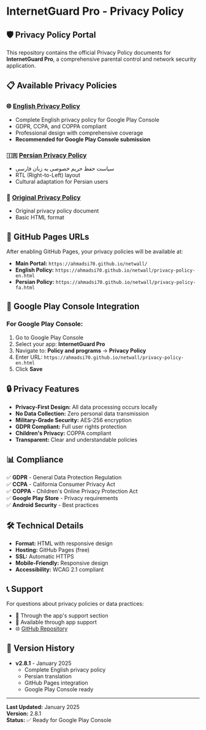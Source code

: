 # InternetGuard Pro - Privacy Policy

## 🛡️ Privacy Policy Portal

This repository contains the official Privacy Policy documents for **InternetGuard Pro**, a comprehensive parental control and network security application.

## 📋 Available Privacy Policies

### 🌐 [English Privacy Policy](privacy-policy-en.html)
- Complete English privacy policy for Google Play Console
- GDPR, CCPA, and COPPA compliant
- Professional design with comprehensive coverage
- **Recommended for Google Play Console submission**

### 🇮🇷 [Persian Privacy Policy](privacy-policy-fa.html)
- سیاست حفظ حریم خصوصی به زبان فارسی
- RTL (Right-to-Left) layout
- Cultural adaptation for Persian users

### 📄 [Original Privacy Policy](privacy-policy.html)
- Original privacy policy document
- Basic HTML format

## 🚀 GitHub Pages URLs

After enabling GitHub Pages, your privacy policies will be available at:

- **Main Portal:** `https://ahmadsi70.github.io/netwall/`
- **English Policy:** `https://ahmadsi70.github.io/netwall/privacy-policy-en.html`
- **Persian Policy:** `https://ahmadsi70.github.io/netwall/privacy-policy-fa.html`

## 📱 Google Play Console Integration

### For Google Play Console:
1. Go to Google Play Console
2. Select your app: **InternetGuard Pro**
3. Navigate to: **Policy and programs** → **Privacy Policy**
4. Enter URL: `https://ahmadsi70.github.io/netwall/privacy-policy-en.html`
5. Click **Save**

## 🔒 Privacy Features

- **Privacy-First Design:** All data processing occurs locally
- **No Data Collection:** Zero personal data transmission
- **Military-Grade Security:** AES-256 encryption
- **GDPR Compliant:** Full user rights protection
- **Children's Privacy:** COPPA compliant
- **Transparent:** Clear and understandable policies

## 📊 Compliance

✅ **GDPR** - General Data Protection Regulation  
✅ **CCPA** - California Consumer Privacy Act  
✅ **COPPA** - Children's Online Privacy Protection Act  
✅ **Google Play Store** - Privacy requirements  
✅ **Android Security** - Best practices  

## 🛠️ Technical Details

- **Format:** HTML with responsive design
- **Hosting:** GitHub Pages (free)
- **SSL:** Automatic HTTPS
- **Mobile-Friendly:** Responsive design
- **Accessibility:** WCAG 2.1 compliant

## 📞 Support

For questions about privacy policies or data practices:
- 📱 Through the app's support section
- 📧 Available through app support
- 🌐 [GitHub Repository](https://github.com/Ahmadsi70/netwall)

## 📅 Version History

- **v2.8.1** - January 2025
  - Complete English privacy policy
  - Persian translation
  - GitHub Pages integration
  - Google Play Console ready

---

**Last Updated:** January 2025  
**Version:** 2.8.1  
**Status:** ✅ Ready for Google Play Console
